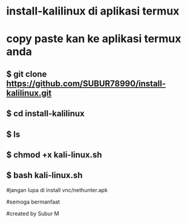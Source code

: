 # install-kalilinux di aplikasi termux

# copy paste kan ke aplikasi termux anda

$ git clone https://github.com/SUBUR78990/install-kalilinux.git
----------------------------------------------------------------
$ cd install-kalilinux
----------------------
$ ls
-------
$ chmod +x kali-linux.sh
------------------------
$ bash kali-linux.sh
---------------------

#jangan lupa di install vnc/nethunter.apk 

#semoga bermanfaat

#created by Subur M
